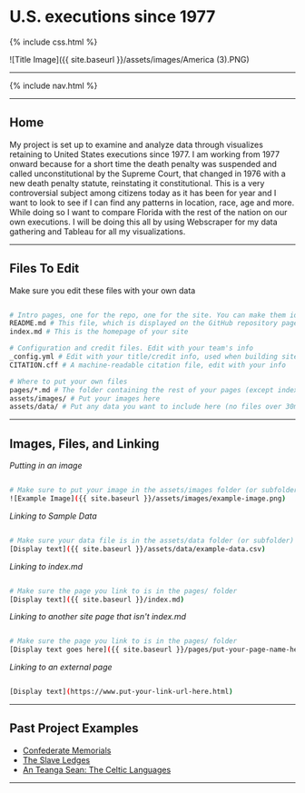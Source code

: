 # U.S. executions since 1977

{% include css.html %}

![Title Image]({{ site.baseurl }}/assets/images/America (3).PNG)


---

{% include nav.html %}

---

## Home

My project is set up to examine and analyze data through visualizes retaining to United States executions since 1977.  I am working from 1977 onward because for a short time the death penalty was suspended and called unconstitutional by the Supreme Court, that changed in 1976 with a new death penalty statute, reinstating it constitutional.  This is a very controversial subject among citizens today as it has been for year and I want to look to see if I can find any patterns in location, race, age and more. While doing so I want to compare Florida with the rest of the nation on our own executions.  I will be doing this all by using Webscraper for my data gathering and Tableau for all my visualizations.   

---

## Files To Edit

Make sure you edit these files with your own data

```sh

# Intro pages, one for the repo, one for the site. You can make them identical
README.md # This file, which is displayed on the GitHub repository page
index.md # This is the homepage of your site

# Configuration and credit files. Edit with your team's info
_config.yml # Edit with your title/credit info, used when building site
CITATION.cff # A machine-readable citation file, edit with your info

# Where to put your own files
pages/*.md # The folder containing the rest of your pages (except index.md)
assets/images/ # Put your images here
assets/data/ # Put any data you want to include here (no files over 30mb)

```

---

## Images, Files, and Linking

*Putting in an image*

```sh

# Make sure to put your image in the assets/images folder (or subfolder)
![Example Image]({{ site.baseurl }}/assets/images/example-image.png)

```

*Linking to Sample Data*

```sh

# Make sure your data file is in the assets/data folder (or subfolder)
[Display text]({{ site.baseurl }}/assets/data/example-data.csv)

```

*Linking to index.md*

```sh

# Make sure the page you link to is in the pages/ folder
[Display text]({{ site.baseurl }}/index.md)

```

*Linking to another site page that isn't index.md*

```sh

# Make sure the page you link to is in the pages/ folder
[Display text goes here]({{ site.baseurl }}/pages/put-your-page-name-here.md)

```

*Linking to an external page*

```sh

[Display text](https://www.put-your-link-url-here.html)

```

---

## Past Project Examples

* [Confederate Memorials](http://confederate-memorials-project.readthedocs.io/)
* [The Slave Ledges](http://slave-ledger.readthedocs.io/en/latest/)
* [An Teanga Sean: The Celtic Languages](http://an-teanga-sean-the-celtic-languages.readthedocs.io/)

---
